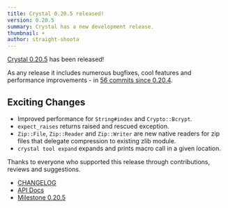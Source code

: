 ```yaml
---
title: Crystal 0.20.5 released!
version: 0.20.5
summary: Crystal has a new development release.
thumbnail: +
author: straight-shoota
---
```


[Crystal 0.20.5](https://github.com/crystal-lang/crystal/releases/tag/0.20.5) has been released!

As any release it includes numerous bugfixes, cool features and performance improvements - in [56 commits since 0.20.4](https://github.com/crystal-lang/crystal/compare/0.20.4...0.20.5).

## Exciting Changes

- Improved performance for `String#index` and `Crypto::Bcrypt`.
- `expect_raises` returns raised and rescued exception.
- `Zip::File`, `Zip::Reader` and `Zip::Writer` are new native readers for zip files that delegate compression to existing zlib module.
- `crystal tool expand` expands and prints macro call in a given location.

Thanks to everyone who supported this release through contributions, reviews and suggestions.

- [CHANGELOG](https://github.com/crystal-lang/crystal/releases/tag/0.20.5)
- [API Docs](https://crystal-lang.org/api/0.20.5)
- [Milestone 0.20.5](https://github.com/crystal-lang/crystal/issues?q=milestone%3A0.20.5)
